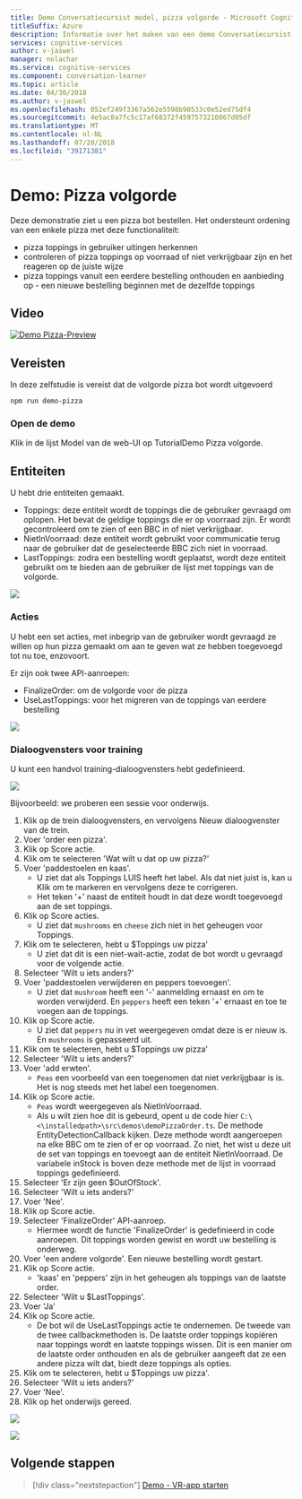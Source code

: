 ```yaml
---
title: Demo Conversatiecursist model, pizza volgorde - Microsoft Cognitive Services | Microsoft Docs
titleSuffix: Azure
description: Informatie over het maken van een demo Conversatiecursist-model.
services: cognitive-services
author: v-jaswel
manager: nolachar
ms.service: cognitive-services
ms.component: conversation-learner
ms.topic: article
ms.date: 04/30/2018
ms.author: v-jaswel
ms.openlocfilehash: 052ef249f3367a562e5598b90533c0e52ed75df4
ms.sourcegitcommit: 4e5ac8a7fc5c17af68372f4597573210867d05df
ms.translationtype: MT
ms.contentlocale: nl-NL
ms.lasthandoff: 07/20/2018
ms.locfileid: "39171381"
---
```

# <a name="demo-pizza-order"></a>Demo: Pizza volgorde
Deze demonstratie ziet u een pizza bot bestellen. Het ondersteunt ordening van een enkele pizza met deze functionaliteit:

- pizza toppings in gebruiker uitingen herkennen
- controleren of pizza toppings op voorraad of niet verkrijgbaar zijn en het reageren op de juiste wijze
- pizza toppings vanuit een eerdere bestelling onthouden en aanbieding op - een nieuwe bestelling beginnen met de dezelfde toppings

## <a name="video"></a>Video

[![Demo Pizza-Preview](http://aka.ms/cl-demo-pizza-preview)](http://aka.ms/blis-demo-pizza)

## <a name="requirements"></a>Vereisten
In deze zelfstudie is vereist dat de volgorde pizza bot wordt uitgevoerd

    npm run demo-pizza

### <a name="open-the-demo"></a>Open de demo

Klik in de lijst Model van de web-UI op TutorialDemo Pizza volgorde. 

## <a name="entities"></a>Entiteiten

U hebt drie entiteiten gemaakt.

- Toppings: deze entiteit wordt de toppings die de gebruiker gevraagd om oplopen. Het bevat de geldige toppings die er op voorraad zijn. Er wordt gecontroleerd om te zien of een BBC in of niet verkrijgbaar.
- NietInVoorraad: deze entiteit wordt gebruikt voor communicatie terug naar de gebruiker dat de geselecteerde BBC zich niet in voorraad.
- LastToppings: zodra een bestelling wordt geplaatst, wordt deze entiteit gebruikt om te bieden aan de gebruiker de lijst met toppings van de volgorde.

![](../media/tutorial_pizza_entities.PNG)

### <a name="actions"></a>Acties

U hebt een set acties, met inbegrip van de gebruiker wordt gevraagd ze willen op hun pizza gemaakt om aan te geven wat ze hebben toegevoegd tot nu toe, enzovoort.

Er zijn ook twee API-aanroepen:

- FinalizeOrder: om de volgorde voor de pizza
- UseLastToppings: voor het migreren van de toppings van eerdere bestelling 

![](../media/tutorial_pizza_actions.PNG)

### <a name="training-dialogs"></a>Dialoogvensters voor training
U kunt een handvol training-dialoogvensters hebt gedefinieerd. 

![](../media/tutorial_pizza_dialogs.PNG)

Bijvoorbeeld: we proberen een sessie voor onderwijs.

1. Klik op de trein dialoogvensters, en vervolgens Nieuw dialoogvenster van de trein.
1. Voer 'order een pizza'.
2. Klik op Score actie.
3. Klik om te selecteren 'Wat wilt u dat op uw pizza?'
4. Voer 'paddestoelen en kaas'.
    - U ziet dat als Toppings LUIS heeft het label. Als dat niet juist is, kan u Klik om te markeren en vervolgens deze te corrigeren.
    - Het teken '+' naast de entiteit houdt in dat deze wordt toegevoegd aan de set toppings.
5. Klik op Score acties.
    - U ziet dat `mushrooms` en `cheese` zich niet in het geheugen voor Toppings.
3. Klik om te selecteren, hebt u $Toppings uw pizza'
    - U ziet dat dit is een niet-wait-actie, zodat de bot wordt u gevraagd voor de volgende actie.
6. Selecteer 'Wilt u iets anders?'
7. Voer 'paddestoelen verwijderen en peppers toevoegen'.
    - U ziet dat `mushroom` heeft een '-' aanmelding ernaast en om te worden verwijderd. En `peppers` heeft een teken '+' ernaast en toe te voegen aan de toppings.
2. Klik op Score actie.
    - U ziet dat `peppers` nu in vet weergegeven omdat deze is er nieuw is. En `mushrooms` is gepasseerd uit.
8. Klik om te selecteren, hebt u $Toppings uw pizza'
6. Selecteer 'Wilt u iets anders?'
7. Voer 'add erwten'.
    - `Peas` een voorbeeld van een toegenomen dat niet verkrijgbaar is is. Het is nog steeds met het label een toegenomen.
2. Klik op Score actie.
    - `Peas` wordt weergegeven als NietInVoorraad.
    - Als u wilt zien hoe dit is gebeurd, opent u de code hier `C:\<\installedpath>\src\demos\demoPizzaOrder.ts`. De methode EntityDetectionCallback kijken. Deze methode wordt aangeroepen na elke BBC om te zien of er op voorraad. Zo niet, het wist u deze uit de set van toppings en toevoegt aan de entiteit NietInVoorraad. De variabele inStock is boven deze methode met de lijst in voorraad toppings gedefinieerd.
6. Selecteer 'Er zijn geen $OutOfStock'.
7. Selecteer 'Wilt u iets anders?'
8. Voer 'Nee'.
9. Klik op Score actie.
10. Selecteer 'FinalizeOrder' API-aanroep. 
    - Hiermee wordt de functie 'FinalizeOrder' is gedefinieerd in code aanroepen. Dit toppings worden gewist en wordt uw bestelling is onderweg. 
2. Voer 'een andere volgorde'. Een nieuwe bestelling wordt gestart.
9. Klik op Score actie.
    - 'kaas' en 'peppers' zijn in het geheugen als toppings van de laatste order.
1. Selecteer 'Wilt u $LastToppings'.
2. Voer 'Ja'
3. Klik op Score actie.
    - De bot wil de UseLastToppings actie te ondernemen. De tweede van de twee callbackmethoden is. De laatste order toppings kopiëren naar toppings wordt en laatste toppings wissen. Dit is een manier om de laatste order onthouden en als de gebruiker aangeeft dat ze een andere pizza wilt dat, biedt deze toppings als opties.
2. Klik om te selecteren, hebt u $Toppings uw pizza'.
3. Selecteer 'Wilt u iets anders?'
8. Voer 'Nee'.
4. Klik op het onderwijs gereed.

![](../media/tutorial_pizza_callbackcode.PNG)

![](../media/tutorial_pizza_apicalls.PNG)

## <a name="next-steps"></a>Volgende stappen

> [!div class="nextstepaction"]
> [Demo - VR-app starten](./demo-vr-app-launcher.md)
